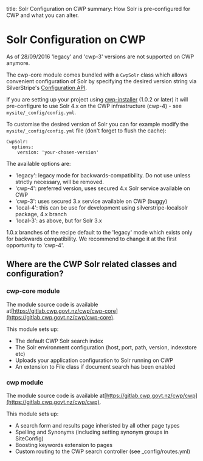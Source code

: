 title: Solr Configuration on CWP
summary: How Solr is pre-configured for CWP and what you can alter.

# Solr Configuration on CWP

<div class="notice" markdown='1'>
As of 28/09/2016 'legacy' and 'cwp-3' versions are not supported on CWP anymore.
</div>

The cwp-core module comes bundled with a `CwpSolr` class which allows convenient configuration of Solr by specifying the desired
version string via SilverStripe's [Configuration API](https://docs.silverstripe.org/en/3.2/developer_guides/configuration/configuration/). 

If you are setting up your project using [cwp-installer](https://gitlab.cwp.govt.nz/cwp/cwp-installer) (1.0.2 or later) it will pre-configure to use Solr 4.x on the CWP infrastructure (cwp-4) - see `mysite/_config/config.yml`.

To customise the desired version of Solr you can for example modify the
`mysite/_config/config.yml` file (don't forget to flush the cache):

	CwpSolr:
	  options:
	    version: 'your-chosen-version'

The available options are:
 
 * 'legacy': legacy mode for backwards-compatibility. Do not use unless strictly necessary, will be removed.
 * 'cwp-4': preferred version, uses secured 4.x Solr service available on CWP
 * 'cwp-3': uses secured 3.x service available on CWP (buggy)
 * 'local-4': this can be use for development using silverstripe-localsolr package, 4.x branch
 * 'local-3': as above, but for Solr 3.x

<div class="notice" markdown='1'>
1.0.x branches of the recipe default to the 'legacy' mode which exists only for backwards compatibility. 
We recommend to change it at the first opportunity to 'cwp-4'.
</div>

## Where are the CWP Solr related classes and configuration?

### cwp-core module

The module source code is available at[https://gitlab.cwp.govt.nz/cwp/cwp-core](https://gitlab.cwp.govt.nz/cwp/cwp-core).

This module sets up:

 * The default CWP Solr search index
 * The Solr environment configuration (host, port, path, version, indexstore etc)
 * Uploads your application configuration to Solr running on CWP
 * An extension to File class if document search has been enabled

### cwp module

The module source code is available at[https://gitlab.cwp.govt.nz/cwp/cwp](https://gitlab.cwp.govt.nz/cwp/cwp).

This module sets up:

 * A search form and results page inheristed by all other page types
 * Spelling and Synonyms (including setting synonym groups in SiteConfig)
 * Boosting keywords extension to pages
 * Custom routing to the CWP search controller (see _config/routes.yml)




 
 
 


